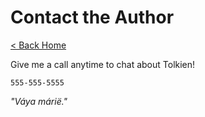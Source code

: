 # Contact the Author

[< Back Home](/)

Give me a call anytime to chat about Tolkien!

`555-555-5555`

*"Váya márië."*
